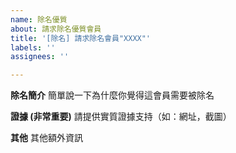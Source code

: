 ```yaml
---
name: 除名優質
about: 請求除名優質會員
title: '[除名] 請求除名會員"XXXX"'
labels: ''
assignees: ''

---
```


**除名簡介**
簡單說一下為什麼你覺得這會員需要被除名

**證據 (非常重要)**
請提供實質證據支持（如：網址，截圖）

**其他**
其他額外資訊
